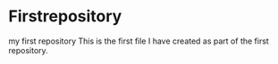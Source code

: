 # Firstrepository
my first repository
This is the first file I have created as part of the first repository.
